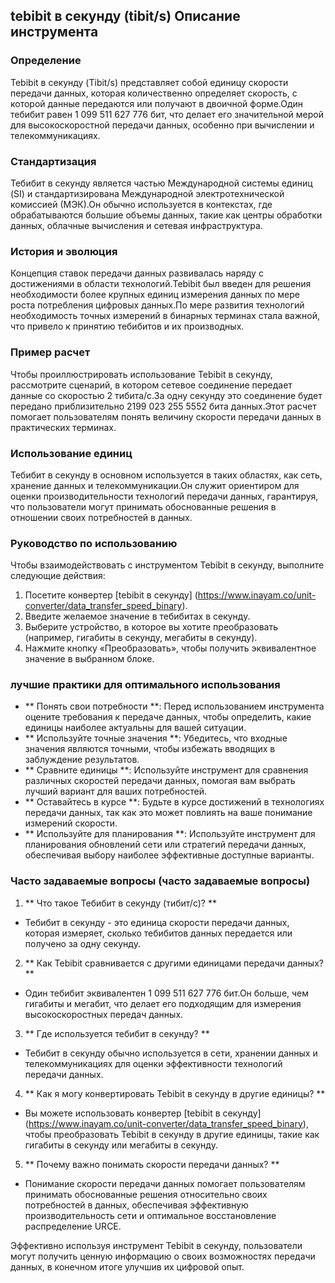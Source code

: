 ## tebibit в секунду (tibit/s) Описание инструмента

### Определение
Tebibit в секунду (Tibit/s) представляет собой единицу скорости передачи данных, которая количественно определяет скорость, с которой данные передаются или получают в двоичной форме.Один тебибит равен 1 099 511 627 776 бит, что делает его значительной мерой для высокоскоростной передачи данных, особенно при вычислении и телекоммуникациях.

### Стандартизация
Тебибит в секунду является частью Международной системы единиц (SI) и стандартизирована Международной электротехнической комиссией (МЭК).Он обычно используется в контекстах, где обрабатываются большие объемы данных, такие как центры обработки данных, облачные вычисления и сетевая инфраструктура.

### История и эволюция
Концепция ставок передачи данных развивалась наряду с достижениями в области технологий.Tebibit был введен для решения необходимости более крупных единиц измерения данных по мере роста потребления цифровых данных.По мере развития технологий необходимость точных измерений в бинарных терминах стала важной, что привело к принятию тебибитов и их производных.

### Пример расчет
Чтобы проиллюстрировать использование Tebibit в секунду, рассмотрите сценарий, в котором сетевое соединение передает данные со скоростью 2 тибита/с.За одну секунду это соединение будет передано приблизительно 2199 023 255 5552 бита данных.Этот расчет помогает пользователям понять величину скорости передачи данных в практических терминах.

### Использование единиц
Тебибит в секунду в основном используется в таких областях, как сеть, хранение данных и телекоммуникации.Он служит ориентиром для оценки производительности технологий передачи данных, гарантируя, что пользователи могут принимать обоснованные решения в отношении своих потребностей в данных.

### Руководство по использованию
Чтобы взаимодействовать с инструментом Tebibit в секунду, выполните следующие действия:
1. Посетите конвертер [tebibit в секунду] (https://www.inayam.co/unit-converter/data_transfer_speed_binary).
2. Введите желаемое значение в тебибитах в секунду.
3. Выберите устройство, в которое вы хотите преобразовать (например, гигабиты в секунду, мегабиты в секунду).
4. Нажмите кнопку «Преобразовать», чтобы получить эквивалентное значение в выбранном блоке.

### лучшие практики для оптимального использования
- ** Понять свои потребности **: Перед использованием инструмента оцените требования к передаче данных, чтобы определить, какие единицы наиболее актуальны для вашей ситуации.
- ** Используйте точные значения **: Убедитесь, что входные значения являются точными, чтобы избежать вводящих в заблуждение результатов.
- ** Сравните единицы **: Используйте инструмент для сравнения различных скоростей передачи данных, помогая вам выбрать лучший вариант для ваших потребностей.
- ** Оставайтесь в курсе **: Будьте в курсе достижений в технологиях передачи данных, так как это может повлиять на ваше понимание измерений скорости.
- ** Используйте для планирования **: Используйте инструмент для планирования обновлений сети или стратегий передачи данных, обеспечивая выбору наиболее эффективные доступные варианты.

### Часто задаваемые вопросы (часто задаваемые вопросы)

1. ** Что такое Тебибит в секунду (тибит/с)? **
- Тебибит в секунду - это единица скорости передачи данных, которая измеряет, сколько тебибитов данных передается или получено за одну секунду.

2. ** Как Tebibit сравнивается с другими единицами передачи данных? **
- Один тебибит эквивалентен 1 099 511 627 776 бит.Он больше, чем гигабиты и мегабит, что делает его подходящим для измерения высокоскоростных передач данных.

3. ** Где используется тебибит в секунду? **
- Тебибит в секунду обычно используется в сети, хранении данных и телекоммуникациях для оценки эффективности технологий передачи данных.

4. ** Как я могу конвертировать Tebibit в секунду в другие единицы? **
- Вы можете использовать конвертер [tebibit в секунду] (https://www.inayam.co/unit-converter/data_transfer_speed_binary), чтобы преобразовать Tebibit в секунду в другие единицы, такие как гигабиты в секунду или мегабиты в секунду.

5. ** Почему важно понимать скорости передачи данных? **
- Понимание скорости передачи данных помогает пользователям принимать обоснованные решения относительно своих потребностей в данных, обеспечивая эффективную производительность сети и оптимальное восстановление распределение URCE.

Эффективно используя инструмент Tebibit в секунду, пользователи могут получить ценную информацию о своих возможностях передачи данных, в конечном итоге улучшив их цифровой опыт.